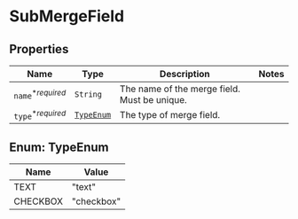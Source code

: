 

# SubMergeField



## Properties

Name | Type | Description | Notes
------------ | ------------- | ------------- | -------------
| `name`<sup>*_required_</sup> | ```String``` |  The name of the merge field. Must be unique.  |  |
| `type`<sup>*_required_</sup> | [```TypeEnum```](#TypeEnum) |  The type of merge field.  |  |



## Enum: TypeEnum

Name | Value
---- | -----
| TEXT | &quot;text&quot; |
| CHECKBOX | &quot;checkbox&quot; |



